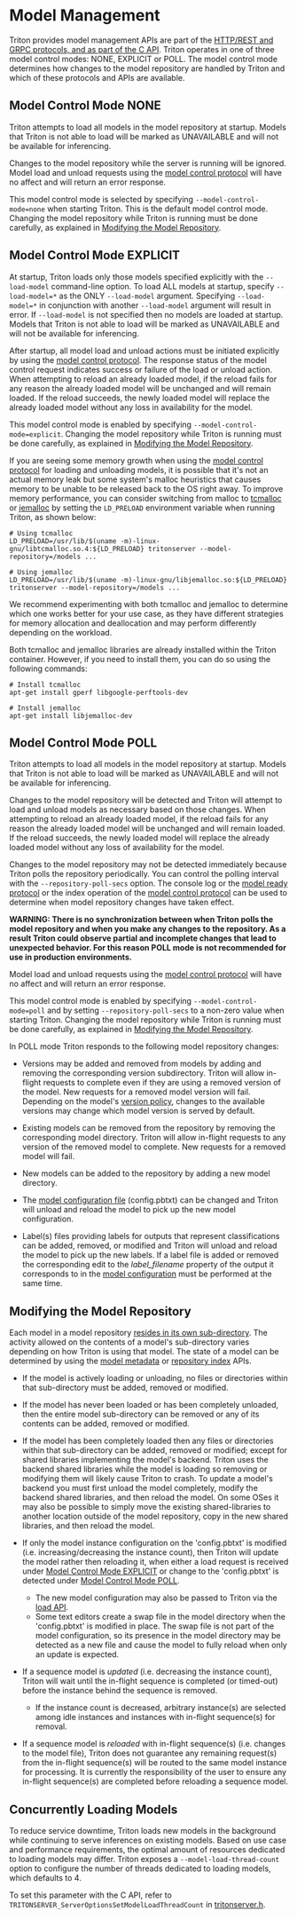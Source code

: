 <!--
# Copyright 2018-2023, NVIDIA CORPORATION & AFFILIATES. All rights reserved.
#
# Redistribution and use in source and binary forms, with or without
# modification, are permitted provided that the following conditions
# are met:
#  * Redistributions of source code must retain the above copyright
#    notice, this list of conditions and the following disclaimer.
#  * Redistributions in binary form must reproduce the above copyright
#    notice, this list of conditions and the following disclaimer in the
#    documentation and/or other materials provided with the distribution.
#  * Neither the name of NVIDIA CORPORATION nor the names of its
#    contributors may be used to endorse or promote products derived
#    from this software without specific prior written permission.
#
# THIS SOFTWARE IS PROVIDED BY THE COPYRIGHT HOLDERS ``AS IS'' AND ANY
# EXPRESS OR IMPLIED WARRANTIES, INCLUDING, BUT NOT LIMITED TO, THE
# IMPLIED WARRANTIES OF MERCHANTABILITY AND FITNESS FOR A PARTICULAR
# PURPOSE ARE DISCLAIMED.  IN NO EVENT SHALL THE COPYRIGHT OWNER OR
# CONTRIBUTORS BE LIABLE FOR ANY DIRECT, INDIRECT, INCIDENTAL, SPECIAL,
# EXEMPLARY, OR CONSEQUENTIAL DAMAGES (INCLUDING, BUT NOT LIMITED TO,
# PROCUREMENT OF SUBSTITUTE GOODS OR SERVICES; LOSS OF USE, DATA, OR
# PROFITS; OR BUSINESS INTERRUPTION) HOWEVER CAUSED AND ON ANY THEORY
# OF LIABILITY, WHETHER IN CONTRACT, STRICT LIABILITY, OR TORT
# (INCLUDING NEGLIGENCE OR OTHERWISE) ARISING IN ANY WAY OUT OF THE USE
# OF THIS SOFTWARE, EVEN IF ADVISED OF THE POSSIBILITY OF SUCH DAMAGE.
-->

# Model Management

Triton provides model management APIs are part of the [HTTP/REST and
GRPC protocols, and as part of the C
API](../customization_guide/inference_protocols.md). Triton operates in one of three model
control modes: NONE, EXPLICIT or POLL. The model control mode
determines how changes to the model repository are handled by Triton
and which of these protocols and APIs are available.

## Model Control Mode NONE

Triton attempts to load all models in the model repository at
startup. Models that Triton is not able to load will be marked as
UNAVAILABLE and will not be available for inferencing.

Changes to the model repository while the server is running will be
ignored. Model load and unload requests using the [model control
protocol](../protocol/extension_model_repository.md) will have no affect
and will return an error response.

This model control mode is selected by specifying
`--model-control-mode=none` when starting Triton. This is the default
model control mode. Changing the model repository while Triton is
running must be done carefully, as explained in [Modifying the Model
Repository](#modifying-the-model-repository).

## Model Control Mode EXPLICIT

At startup, Triton loads only those models specified explicitly with the
`--load-model` command-line option. To load ALL models at startup, specify
`--load-model=*` as the ONLY `--load-model` argument. Specifying
`--load-model=*` in conjunction with another `--load-model` argument will
result in error. If `--load-model` is not specified then no models are loaded
at startup. Models that Triton is not able to load will be marked as
UNAVAILABLE and will not be available for inferencing.

After startup, all model load and unload actions must be initiated
explicitly by using the [model control
protocol](../protocol/extension_model_repository.md). The response
status of the model control request indicates success or failure of
the load or unload action. When attempting to reload an already loaded
model, if the reload fails for any reason the already loaded model
will be unchanged and will remain loaded. If the reload succeeds, the
newly loaded model will replace the already loaded model without any
loss in availability for the model.

This model control mode is enabled by specifying
`--model-control-mode=explicit`. Changing the model repository while
Triton is running must be done carefully, as explained in [Modifying
the Model Repository](#modifying-the-model-repository).

If you are seeing some memory growth when using the [model control
protocol](../protocol/extension_model_repository.md) for loading and unloading
models, it is possible that it's not an actual memory leak but some system's
malloc heuristics that causes memory to be unable to be released back to the OS
right away. To improve memory performance, you can consider switching from
malloc to [tcmalloc](https://github.com/google/tcmalloc) or
[jemalloc](https://github.com/jemalloc/jemalloc) by setting the `LD_PRELOAD`
environment variable when running Triton, as shown below:
```
# Using tcmalloc
LD_PRELOAD=/usr/lib/$(uname -m)-linux-gnu/libtcmalloc.so.4:${LD_PRELOAD} tritonserver --model-repository=/models ...
```
```
# Using jemalloc
LD_PRELOAD=/usr/lib/$(uname -m)-linux-gnu/libjemalloc.so:${LD_PRELOAD} tritonserver --model-repository=/models ...
```
We recommend experimenting with both tcmalloc and jemalloc to determine which
one works better for your use case, as they have different strategies for
memory allocation and deallocation and may perform differently depending on the
workload.

Both tcmalloc and jemalloc libraries are already installed within the Triton
container. However, if you need to install them, you can do so using the
following commands:
```
# Install tcmalloc
apt-get install gperf libgoogle-perftools-dev
```
```
# Install jemalloc
apt-get install libjemalloc-dev
```

## Model Control Mode POLL

Triton attempts to load all models in the model repository at
startup. Models that Triton is not able to load will be marked as
UNAVAILABLE and will not be available for inferencing.

Changes to the model repository will be detected and Triton will
attempt to load and unload models as necessary based on those changes.
When attempting to reload an already loaded model, if the reload fails
for any reason the already loaded model will be unchanged and will
remain loaded. If the reload succeeds, the newly loaded model will
replace the already loaded model without any loss of availability for
the model.

Changes to the model repository may not be detected immediately
because Triton polls the repository periodically. You can control the
polling interval with the `--repository-poll-secs` option. The console
log or the [model ready
protocol](https://github.com/kserve/kserve/blob/master/docs/predict-api/v2/required_api.md)
or the index operation of the [model control
protocol](../protocol/extension_model_repository.md) can be used to
determine when model repository changes have taken effect.

**WARNING: There is no synchronization between when Triton polls the
model repository and when you make any changes to the repository. As a
result Triton could observe partial and incomplete changes that lead
to unexpected behavior. For this reason POLL mode is not recommended
for use in production environments.**

Model load and unload requests using the [model control
protocol](../protocol/extension_model_repository.md) will have no affect
and will return an error response.

This model control mode is enabled by specifying
`--model-control-mode=poll` and by setting `--repository-poll-secs` to a
non-zero value when starting Triton. Changing the model repository
while Triton is running must be done carefully, as explained in
[Modifying the Model Repository](#modifying-the-model-repository).

In POLL mode Triton responds to the following model repository
changes:

* Versions may be added and removed from models by adding and removing
  the corresponding version subdirectory. Triton will allow in-flight
  requests to complete even if they are using a removed version of the
  model. New requests for a removed model version will fail. Depending
  on the model's [version
  policy](model_configuration.md#version-policy), changes to the
  available versions may change which model version is served by
  default.

* Existing models can be removed from the repository by removing the
  corresponding model directory.  Triton will allow in-flight requests
  to any version of the removed model to complete. New requests for a
  removed model will fail.

* New models can be added to the repository by adding a new model
  directory.

* The [model configuration file](model_configuration.md)
  (config.pbtxt) can be changed and Triton will unload and reload the
  model to pick up the new model configuration.

* Label(s) files providing labels for outputs that represent
  classifications can be added, removed, or modified and Triton will
  unload and reload the model to pick up the new labels. If a label
  file is added or removed the corresponding edit to the
  *label_filename* property of the output it corresponds to in the
  [model configuration](model_configuration.md) must be performed at
  the same time.

## Modifying the Model Repository

Each model in a model repository [resides in its own
sub-directory](model_repository.md#repository-layout). The activity
allowed on the contents of a model's sub-directory varies depending on
how Triton is using that model. The state of a model can be determined
by using the [model
metadata](../customization_guide/inference_protocols.md#inference-protocols-and-apis) or
[repository index](../protocol/extension_model_repository.md#index) APIs.

* If the model is actively loading or unloading, no files or
directories within that sub-directory must be added, removed or
modified.

* If the model has never been loaded or has been completely unloaded,
  then the entire model sub-directory can be removed or any of its
  contents can be added, removed or modified.

* If the model has been completely loaded then any files or
directories within that sub-directory can be added, removed or
modified; except for shared libraries implementing the model's
backend. Triton uses the backend shared libraries while the model is
loading so removing or modifying them will likely cause Triton to
crash. To update a model's backend you must first unload the model
completely, modify the backend shared libraries, and then reload the
model. On some OSes it may also be possible to simply move the
existing shared-libraries to another location outside of the model
repository, copy in the new shared libraries, and then reload the
model.

* If only the model instance configuration on the 'config.pbtxt' is modified
(i.e. increasing/decreasing the instance count), then Triton will update the
model rather then reloading it, when either a load request is received under
[Model Control Mode EXPLICIT](#model-control-mode-explicit) or change to the
'config.pbtxt' is detected under
[Model Control Mode POLL](#model-control-mode-poll).
  * The new model configuration may also be passed to Triton via the
[load API](../protocol/extension_model_repository.md#load).
  * Some text editors create a swap file in the model directory when the
'config.pbtxt' is modified in place. The swap file is not part of the model
configuration, so its presence in the model directory may be detected as a new file
and cause the model to fully reload when only an update is expected.

* If a sequence model is *updated* (i.e. decreasing the instance count), Triton
will wait until the in-flight sequence is completed (or timed-out) before the
instance behind the sequence is removed.
  * If the instance count is decreased, arbitrary instance(s) are selected among
idle instances and instances with in-flight sequence(s) for removal.

* If a sequence model is *reloaded* with in-flight sequence(s) (i.e. changes to
the model file), Triton does not guarantee any remaining request(s) from the
in-flight sequence(s) will be routed to the same model instance for processing.
It is currently the responsibility of the user to ensure any in-flight
sequence(s) are completed before reloading a sequence model.

## Concurrently Loading Models

To reduce service downtime, Triton loads new models in the background while
continuing to serve inferences on existing models. Based on use case and
performance requirements, the optimal amount of resources dedicated to loading
models may differ. Triton exposes a `--model-load-thread-count` option to
configure the number of threads dedicated to loading models, which defaults to 4.

To set this parameter with the C API, refer to
`TRITONSERVER_ServerOptionsSetModelLoadThreadCount` in
[tritonserver.h](https://github.com/triton-inference-server/core/blob/main/include/triton/core/tritonserver.h).

